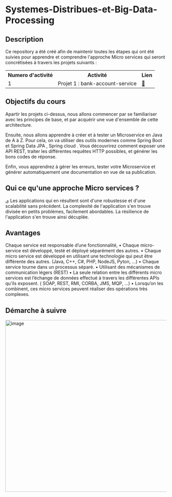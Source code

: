 # Systemes-Distribues-et-Big-Data-Processing
<H2>Description </H2>
Ce repository a été créé afin de maintenir toutes les étapes qui ont été suivies pour apprendre et comprendre l'approche Micro services qui seront concrétisées à travers les projets suivants : <br>
<table align="center">
  <tr>
    <th>Numero d'activité </th>
    <th>Activité</td>
    <th>Lien</th>
  </tr>
  <tr>
    <td>1</td>
    <td>Projet 1 : bank-account-service </td>
    <td><a href="https://github.com/SAYOUJJIL/Systemes-Distribues-et-Big-Data-Processing/tree/main/bank-account-service">🔗</a></td>
  </tr>
  
</table>  
<h2>Objectifs du cours</h2>
Apartir les projets ci-dessus, nous allons commencer par se familiariser avec les principes de base, et par acquérir une vue d'ensemble de cette architecture.

Ensuite, nous allons apprendre à créer et à tester un Microservice en Java de A à Z. Pour cela, on va utiliser des outils modernes comme Spring Boot et Spring Data JPA , Spring cloud . Vous découvrirez comment exposer une API REST, traiter les différentes requêtes HTTP possibles, et générer les bons codes de réponse.

Enfin, vous apprendrez à gérer les erreurs, tester votre Microservice et générer automatiquement une documentation en vue de sa publication.


<h2>Qui ce qu'une approche Micro services ? </h2>
ي
Les applications qui en résultent sont d'une robustesse et d'une scalabilité sans précédent. La complexité de l'application s'en trouve divisée en petits problèmes, facilement abordables. La  résilience de l'application s'en trouve ainsi décuplée.

<h2>Avantages</h2>
Chaque service est responsable d’une fonctionnalité,
• Chaque micro-service est développé, testé et déployé
séparément des autres.
• Chaque micro service est développé en utilisant une technologie qui
peut être différente des autres. (Java, C++, C#, PHP, NodeJS, Pyton,
...)
• Chaque service tourne dans un processus séparé.
• Utilisant des mécanismes de communication légers (REST)
• La seule relation entre les différents micro services est l’échange de
données effectué à travers les différentes APIs qu’ils exposent. (
SOAP, REST, RMI, CORBA, JMS, MQP, ...)
• Lorsqu’on les combinent, ces micro services peuvent réaliser des
opérations très complexes.
<h2>Démarche à suivre</h2>
<img width="536" alt="image" src="https://user-images.githubusercontent.com/85376207/205502336-f9649ed1-b0c0-415f-b270-4122aa3eb966.png">
